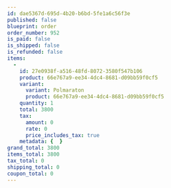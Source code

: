 ```yaml
---
id: dae5367d-695d-4b20-b6bd-5fe1a6c56f3e
published: false
blueprint: order
order_number: 952
is_paid: false
is_shipped: false
is_refunded: false
items:
  -
    id: 27e0938f-a516-48fd-8072-3580f547b106
    product: 66e767a9-ee34-4dc4-8681-d09bb59f0cf5
    variant:
      variant: Polmaraton
      product: 66e767a9-ee34-4dc4-8681-d09bb59f0cf5
    quantity: 1
    total: 3800
    tax:
      amount: 0
      rate: 0
      price_includes_tax: true
    metadata: {  }
grand_total: 3800
items_total: 3800
tax_total: 0
shipping_total: 0
coupon_total: 0
---
```

